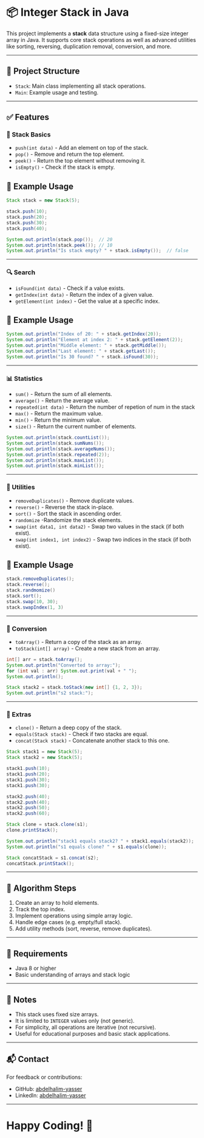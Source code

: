 # 📦 Integer Stack in Java

This project implements a **stack** data structure using a fixed-size integer array in Java. It supports core stack operations as well as advanced utilities like sorting, reversing, duplication removal, conversion, and more.

---

## 📂 Project Structure

- `Stack`: Main class implementing all stack operations.
- `Main`: Example usage and testing.

---

## ✅ Features

### 🧱 Stack Basics
- `push(int data)` - Add an element on top of the stack.
- `pop()` - Remove and return the top element.
- `peek()` - Return the top element without removing it.
- `isEmpty()` - Check if the stack is empty.

## 🚀 Example Usage
```java
Stack stack = new Stack(5);

stack.push(10);
stack.push(20);
stack.push(30);
stack.push(40);

System.out.println(stack.pop());  // 20
System.out.println(stack.peek()); // 10
System.out.println("Is stack empty? " + stack.isEmpty());  // false

```
--- 

### 🔍 Search
- `isFound(int data)` - Check if a value exists.
- `getIndex(int data)` - Return the index of a given value.
- `getElement(int index)` - Get the value at a specific index.
## 🚀 Example Usage

```java
System.out.println("Index of 20: " + stack.getIndex(20));            
System.out.println("Element at index 2: " + stack.getElement(2));     
System.out.println("Middle element: " + stack.getMiddle());           
System.out.println("Last element: " + stack.getLast());               
System.out.println("Is 30 found? " + stack.isFound(30));              
```
---

### 📊 Statistics
- `sum()` - Return the sum of all elements.
- `average()` - Return the average value.
- `repeated(int data)`  - Return the number of repetion of num in the stack
- `max()` - Return the maximum value.
- `min()` - Return the minimum value.
- `size()` - Return the current number of elements.
```java
System.out.println(stack.countList());   
System.out.println(stack.sumNums());     
System.out.println(stack.averageNums());
System.out.println(stack.repeated(2));
System.out.println(stack.maxList());     
System.out.println(stack.minList());     
```
---

### 🧹 Utilities
- `removeDuplicates()` - Remove duplicate values.
- `reverse()` - Reverse the stack in-place.
- `sort()` - Sort the stack in ascending order.
- `randomize` -Randomize the stack elements.
- `swap(int data1, int data2)` - Swap two values in the stack (if both exist).
- `swap(int index1, int index2)` - Swap two indices in the stack (if both exist).

## 🚀 Example Usage
```java
stack.removeDuplicates(); 
stack.reverse();          
stack.randmomize()        
stack.sort();             
stack.swap(10, 30);       
stack.swapIndex(1, 3)     
```

---

### 🔁 Conversion
- `toArray()` - Return a copy of the stack as an array.
- `toStack(int[] array)` - Create a new stack from an array.
``` java
int[] arr = stack.toArray();
System.out.println("Converted to array:");
for (int val : arr) System.out.print(val + " ");
System.out.println();

Stack stack2 = stack.toStack(new int[] {1, 2, 3});
System.out.println("s2 stack:");
```
---

### 🧪 Extras
- `clone()` - Return a deep copy of the stack.
- `equals(Stack stack)` - Check if two stacks are equal.
- `concat(Stack stack)` - Concatenate another stack to this one.

```java
Stack stack1 = new Stack(5);
Stack stack2 = new Stack(5);

stack1.push(10);
stack1.push(20);
stack1.push(30);
stack1.push(30);

stack2.push(40);
stack2.push(40);
stack2.push(50);
stack2.push(60);

Stack clone = stack.clone(s1);
clone.printStack();

System.out.println("stack1 equals stack2? " + stack1.equals(stack2));  // false
System.out.println("s1 equals clone? " + s1.equals(clone));            // true

Stack concatStack = s1.concat(s2);
concatStack.printStack();
```
---

## 🧱 Algorithm Steps

1. Create an array to hold elements.
2. Track the top index.
3. Implement operations using simple array logic.
4. Handle edge cases (e.g. empty/full stack).
5. Add utility methods (sort, reverse, remove duplicates).

---

## 📂 Requirements

- Java 8 or higher
- Basic understanding of arrays and stack logic

---

## 🧾 Notes

- This stack uses fixed size arrays.
- It is limited to `INTEGER` values only (not generic).
- For simplicity, all operations are iterative (not recursive).
- Useful for educational purposes and basic stack applications.

---

## 📬 Contact

For feedback or contributions:

- GitHub: [abdelhalim-yasser](https://github.com/abdelhalimyasser)
- LinkedIn: [abdelhalim-yasser](https://www.linkedin.com/in/abdelhalimyasser)

---

# Happy Coding! 🚀
